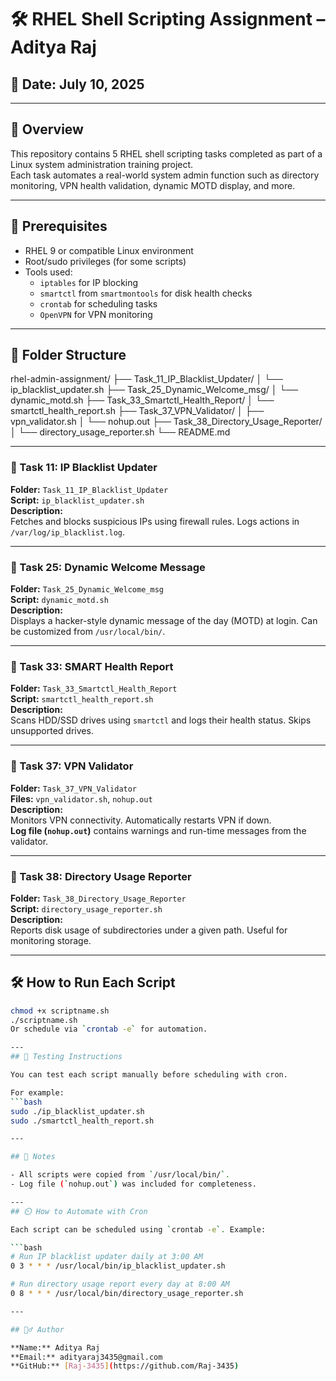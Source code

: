 # 🛠️ RHEL Shell Scripting Assignment – Aditya Raj

## 📅 Date: July 10, 2025

---
## 📂 Overview

This repository contains 5 RHEL shell scripting tasks completed as part of a Linux system administration training project.  
Each task automates a real-world system admin function such as directory monitoring, VPN health validation, dynamic MOTD display, and more.

---

## 🔧 Prerequisites

- RHEL 9 or compatible Linux environment
- Root/sudo privileges (for some scripts)
- Tools used:
  - `iptables` for IP blocking
  - `smartctl` from `smartmontools` for disk health checks
  - `crontab` for scheduling tasks
  - `OpenVPN` for VPN monitoring

---

## 📁 Folder Structure

rhel-admin-assignment/
├── Task_11_IP_Blacklist_Updater/
│ └── ip_blacklist_updater.sh
├── Task_25_Dynamic_Welcome_msg/
│ └── dynamic_motd.sh
├── Task_33_Smartctl_Health_Report/
│ └── smartctl_health_report.sh
├── Task_37_VPN_Validator/
│ ├── vpn_validator.sh
│ └── nohup.out
├── Task_38_Directory_Usage_Reporter/
│ └── directory_usage_reporter.sh
└── README.md

---

### 📌 Task 11: IP Blacklist Updater
**Folder:** `Task_11_IP_Blacklist_Updater`  
**Script:** `ip_blacklist_updater.sh`  
**Description:**  
Fetches and blocks suspicious IPs using firewall rules. Logs actions in `/var/log/ip_blacklist.log`.

---

### 📌 Task 25: Dynamic Welcome Message
**Folder:** `Task_25_Dynamic_Welcome_msg`  
**Script:** `dynamic_motd.sh`  
**Description:**  
Displays a hacker-style dynamic message of the day (MOTD) at login. Can be customized from `/usr/local/bin/`.

---

### 📌 Task 33: SMART Health Report
**Folder:** `Task_33_Smartctl_Health_Report`  
**Script:** `smartctl_health_report.sh`  
**Description:**  
Scans HDD/SSD drives using `smartctl` and logs their health status. Skips unsupported drives.

---

### 📌 Task 37: VPN Validator
**Folder:** `Task_37_VPN_Validator`  
**Files:** `vpn_validator.sh`, `nohup.out`  
**Description:**  
Monitors VPN connectivity. Automatically restarts VPN if down.  
**Log file (`nohup.out`)** contains warnings and run-time messages from the validator.

---

### 📌 Task 38: Directory Usage Reporter
**Folder:** `Task_38_Directory_Usage_Reporter`  
**Script:** `directory_usage_reporter.sh`  
**Description:**  
Reports disk usage of subdirectories under a given path. Useful for monitoring storage.

---

## 🛠️ How to Run Each Script

```bash
chmod +x scriptname.sh
./scriptname.sh
Or schedule via `crontab -e` for automation.

---
## 🧪 Testing Instructions

You can test each script manually before scheduling with cron.

For example:
```bash
sudo ./ip_blacklist_updater.sh
sudo ./smartctl_health_report.sh

---

## 📁 Notes

- All scripts were copied from `/usr/local/bin/`.
- Log file (`nohup.out`) was included for completeness.

---
## ⏲️ How to Automate with Cron

Each script can be scheduled using `crontab -e`. Example:

```bash
# Run IP blacklist updater daily at 3:00 AM
0 3 * * * /usr/local/bin/ip_blacklist_updater.sh

# Run directory usage report every day at 8:00 AM
0 8 * * * /usr/local/bin/directory_usage_reporter.sh

---

## 🙋‍♂️ Author

**Name:** Aditya Raj 
**Email:** adityaraj3435@gmail.com 
**GitHub:** [Raj-3435](https://github.com/Raj-3435)

